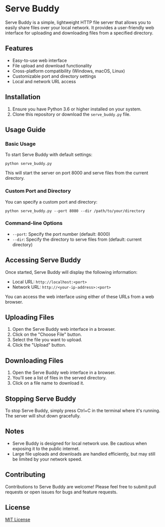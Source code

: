 # Serve Buddy

Serve Buddy is a simple, lightweight HTTP file server that allows you to easily share files over your local network. It provides a user-friendly web interface for uploading and downloading files from a specified directory.

## Features

- Easy-to-use web interface
- File upload and download functionality
- Cross-platform compatibility (Windows, macOS, Linux)
- Customizable port and directory settings
- Local and network URL access

## Installation

1. Ensure you have Python 3.6 or higher installed on your system.
2. Clone this repository or download the `serve_buddy.py` file.

## Usage Guide

### Basic Usage

To start Serve Buddy with default settings:

```
python serve_buddy.py
```

This will start the server on port 8000 and serve files from the current directory.

### Custom Port and Directory

You can specify a custom port and directory:

```
python serve_buddy.py --port 8080 --dir /path/to/your/directory
```

### Command-line Options

- `--port`: Specify the port number (default: 8000)
- `--dir`: Specify the directory to serve files from (default: current directory)

## Accessing Serve Buddy

Once started, Serve Buddy will display the following information:

- Local URL: `http://localhost:<port>`
- Network URL: `http://<your-ip-address>:<port>`

You can access the web interface using either of these URLs from a web browser.

## Uploading Files

1. Open the Serve Buddy web interface in a browser.
2. Click on the "Choose File" button.
3. Select the file you want to upload.
4. Click the "Upload" button.

## Downloading Files

1. Open the Serve Buddy web interface in a browser.
2. You'll see a list of files in the served directory.
3. Click on a file name to download it.

## Stopping Serve Buddy

To stop Serve Buddy, simply press Ctrl+C in the terminal where it's running. The server will shut down gracefully.

## Notes

- Serve Buddy is designed for local network use. Be cautious when exposing it to the public internet.
- Large file uploads and downloads are handled efficiently, but may still be limited by your network speed.

## Contributing

Contributions to Serve Buddy are welcome! Please feel free to submit pull requests or open issues for bugs and feature requests.

## License

[MIT License](LICENSE)